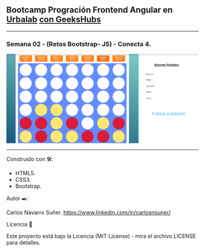 ## Bootcamp Progración Frontend Angular en [Urbalab](https://www.urbalabgandia.com/es/inicio/) [con GeeksHubs](https://geekshubsacademy.com/)


***

### Semana 02 - (Retos Bootstrap- JS) - Conecta 4.

![Ejercicio](https://github.com/carlosnsuner/cns-conecta4-design-bt-js-urbalab/raw/master/img/Captura.PNG)


***

Construido con 🛠️:

- HTML5.
- CSS3.
- Bootstrap.

Autor ✒️:

Carlos Navarro Suñer. https://www.linkedin.com/in/carlosnsuner/




Licencia 📄

Este proyecto está bajo la Licencia (MIT License) - mira el archivo LICENSE para detalles.
